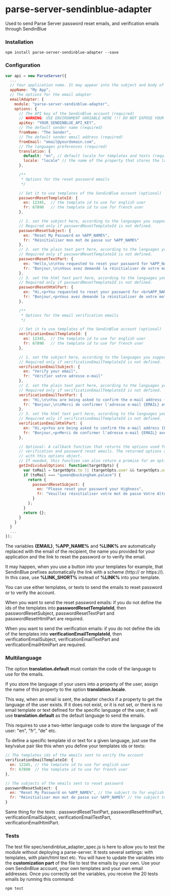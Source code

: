 # parse-server-sendinblue-adapter
Used to send Parse Server password reset emails, and verification emails through SendinBlue

### Installation
```
npm install parse-server-sendinblue-adapter --save
```

### Configuration
```javascript
var api = new ParseServer({
  ...
  // Your application name. It may appear into the subject and body of the emails that are sent.
  appName: "My App",
  // The options for the email adapter
  emailAdapter: {
    module: "parse-server-sendinblue-adapter",
    options: {
      // The API key of the SendinBlue account (required)
      // WARNING: USE ENVIRONMENT VARIABLE HERE !!! DO NOT EXPOSE YOUR API_KEY !!!
      apiKey: "YOUR_SENDINBLUE_API_KEY",
      // The default sender name (required)
      fromName: "The Sender",
      // The default sender email address (required)
      fromEmail: "email@yourdomain.com",
      // The languages preferences (required)
      translation: {
        default: "en", // default locale for templates and texts (required)
        locale: "locale" // the name of the property that stores the language of the user into the User table. It must be a two-letter language code: 'en', 'fr', 'de' etc. (optional)
      },

      /**
       * Options for the reset password emails
       */

      // Set it to use templates of the SendinBlue account (optional)
      passwordResetTemplateId: {
        en: 12345,  // the template id to use for english user
        fr: 67890   // the template id to use for french user
      },

      // 1. set the subject here, according to the languages you support.
      // Required only if passwordResetTemplateId is not defined.
      passwordResetSubject: {
        en: "Reset My Password on %APP_NAME%",
        fr: "Réinitialiser mon mot de passe sur %APP_NAME%"
      },
      // 2. set the plain text part here, according to the languages you support.
      // Required only if passwordResetTemplateId is not defined.
      passwordResetTextPart: {
        en: "Hello,\n\nYou requested to reset your password for %APP_NAME%.\n\nPlease, click here to set a new password: %LINK%",
        fr: "Bonjour,\n\nVous avez demandé la réinitialiser de votre mot de passe pour %APP_NAME%.\n\nMerci de cliquer ici pour choisir un nouveau mot de passe : %LINK%"
      },
      // 3. set the html text part here, according to the languages you support.
      // Required only if passwordResetTemplateId is not defined.
      passwordResetHtmlPart: {
        en: "Hi,<p>You requested to reset your password for <b>%APP_NAME%</b>.</p><p>Please, click <a href=\"%LINK%\">here</a> to set a new password.</p>",
        fr: "Bonjour,<p>Vous avez demandé la réinitialiser de votre mot de passe pour <b>%APP_NAME%</b>.</p><p>Merci de cliquer <a href=\"%LINK%\">ici</a> pour choisir un nouveau mot de passe.</p>"
      },

      /**
       * Options for the email verification emails
       */

      // Set it to use templates of the SendinBlue account (optional)
      verificationEmailTemplateId: {
        en: 12345,  // the template id to use for english user
        fr: 67890   // the template id to use for french user
      },

      // 1. set the subject here, according to the languages you support.
      // Required only if verificationEmailTemplateId is not defined.
      verificationEmailSubject: {
        en: "Verify your email",
        fr: "Vérifier votre adresse e-mail"
      },
      // 2. set the plain text part here, according to the languages you support.
      // Required only if verificationEmailTemplateId is not defined.
      verificationEmailTextPart: {
        en: "Hi,\n\nYou are being asked to confirm the e-mail address {EMAIL} with %APP_NAME%\n\nClick here to confirm it: %LINK%",
        fr: "Bonjour,\n\nMerci de confirmer l'adresse e-mail {EMAIL} avec %APP_NAME%\n\nCliquez ici pour confirmer : %LINK%"
      },
      // 3. set the html text part here, according to the languages you support.
      // Required only if verificationEmailTemplateId is not defined.
      verificationEmailHtmlPart: {
        en: "Hi,<p>You are being asked to confirm the e-mail address {EMAIL} with <b>%APP_NAME%</b></p><p>Click <a href=\"%LINK%\">here</a> to confirm it.</p>",
        fr: "Bonjour,<p>Merci de confirmer l'adresse e-mail {EMAIL} avec <b>%APP_NAME%</b></p><p>Cliquez <a href=\"%LINK%\">ici</a> pour confirmer.</p>"
      },

      // Optional: A callback function that returns the options used for sending
      // verification and password reset emails. The returned options are merged
      // with this options object.
      // If needed, this function can also return a promise for an options object.
      getIndividualOptions: function(targetOpts) {
        var toMail = targetOpts.to || (targetOpts.user && targetOpts.user.get("email"));
        if (toMail === "queen@buckingham.palace") {
          return {
            passwordResetSubject: {
              en: "Please reset your password your Highness",
              fr: "Veuillez réinitialiser votre mot de passe Votre Altesse"
            }
          };
        }
        return {};
      }
    }
  }
  ...
});
```

The variables **{EMAIL}**, **%APP_NAME%** and **%LINK%** are automatically replaced with the email of the recipient, the name you provided for your application and the link to reset the password or to verify the email.

It may happen, when you use a button into your templates for example, that SendinBlue prefixes automatically the link with a scheme (http:// or https://). In this case, use **%LINK_SHORT%** instead of **%LINK%** into your template.

You can use either templates, or texts to send the emails to reset password or to verify the account.

When you want to send the reset password emails: if you do not define the ids of the templates into **passwordResetTemplateId**, then passwordResetSubject, passwordResetTextPart and passwordResetHtmlPart are required.

When you want to send the verification emails: if you do not define the ids of the templates into **verificationEmailTemplateId**, then verificationEmailSubject, verificationEmailTextPart and verificationEmailHtmlPart are required.

### Multilanguage
The option **translation.default** must contain the code of the language to use for the emails.

If you store the language of your users into a property of the user, assign the name of this property to the option **translation.locale**.

This way, when an email is sent, the adapter checks if a property to get the language of the user exists. If it does not exist, or it is not set, or there is no email template or text defined for the specific language of the user, it will use **translation.default** as the default language to send the emails.

This requires to use a two-letter language code to store the language of the user: "en", "fr", "de" etc.

To define a specific template id or text for a given language, just use the key/value pair like this when you define your templates ids or texts:

```javascript
// The templates ids of the emails sent to verify the account
verificationEmailTemplateId: {
  en: 12345, // the template id to use for english user
  fr: 67890  // the template id to use for french user
},
```

```javascript
// The subjects of the emails sent to reset password
passwordResetSubject: {
  en: "Reset My Password on %APP_NAME%", // the subject to for english user
  fr: "Réinitialiser mon mot de passe sur %APP_NAME%" // the subject to for french user
}
```

Same thing for the texts : passwordResetTextPart, passwordResetHtmlPart, verificationEmailSubject, verificationEmailTextPart, verificationEmailHtmlPart.

### Tests
The test file spec/sendinblue_adapter_spec.js is here to allow you to test the module without deploying a parse-server. It tests several settings: with templates, with plain/html text etc. You will have to update the variables into the **customization part** of the file to test the emails by your own. Use your own SendinBlue account, your own templates and your own email addresses. Once you correctly set the variables, you receive the 20 tests emails by running this command:

```
npm test
```
